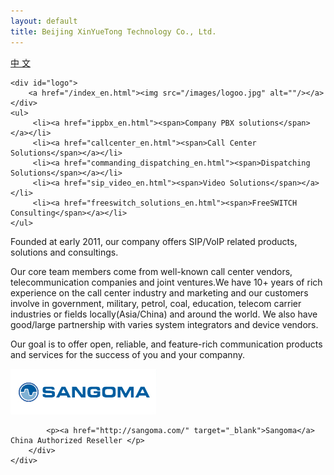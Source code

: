 ```yaml
---
layout: default 
title: Beijing XinYueTong Technology Co., Ltd.
---
```


<div id="header_en">
	<div id="lang">
          <a href="/">中&nbsp;文</a>
        </div>

    <div id="logo">
        <a href="/index_en.html"><img src="/images/logoo.jpg" alt=""/></a>
    </div>
    <ul>
         <li><a href="ippbx_en.html"><span>Company PBX solutions</span></a></li>
         <li><a href="callcenter_en.html"><span>Call Center Solutions</span></a></li>
         <li><a href="commanding_dispatching_en.html"><span>Dispatching Solutions</span></a></li>
         <li><a href="sip_video_en.html"><span>Video Solutions</span></a></li>
         <li><a href="freeswitch_solutions_en.html"><span>FreeSWITCH Consulting</span></a></li>
    </ul>
</div>

<!--<span style="font-size:32px">Beijing XinYueTong Technology Co., Ltd.</span>

<span style="font-size:14px">VoIP/Soft-Switch Solutions & Consulting</span>

<br />
<br />

<a href="#about" rel="facebox">[About us]</a>-->


<div id="body">
    <div class="header_en">
        <div>
            <div>
                <p>Founded at early 2011, our company offers SIP/VoIP related products, solutions and consultings.</p>
                <p>Our core team members come from well-known call center vendors, telecommunication companies and joint ventures.We have 10+ years of rich experience on the call center industry and marketing and our customers involve in government, military, petrol, coal, education, telecom carrier industries or fields locally(Asia/China) and around the world.
We also have good/large partnership with varies system integrators and device vendors.</p>
                <p>Our goal is to offer open, reliable, and feature-rich communication products and services for the success of you and your companny.</p>
            </div>
        </div>
    </div>
    <div class="body">
        <div class="article">
            <p><img src="images/sangoma.png" alt="" /></p>

            <p><a href="http://sangoma.com/" target="_blank">Sangoma</a> China Authorized Reseller </p>
        </div>
    </div>
</div>


